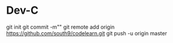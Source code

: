 # Dev-C
git init
git commit -m"" 
git remote add origin https://github.com/south9/codelearn.git 
git push -u origin master
